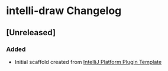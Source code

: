 <!-- Keep a Changelog guide -> https://keepachangelog.com -->

# intelli-draw Changelog

## [Unreleased]
### Added
- Initial scaffold created from [IntelliJ Platform Plugin Template](https://github.com/JetBrains/intellij-platform-plugin-template)
